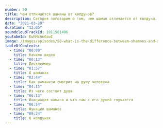 ```yaml
---
number: 50
title: Чем отличаются шаманы от колдунов?
description: Сегодня поговорим о том, чем шаман отличается от колдуна.
date: "2021-03-20"
duration: "12:05"
soundcloudTrackId: 1011501496
youtubeId: EwhMcAn6awI
image: /images/episodes/50-what-is-the-difference-between-shamans-and-sorcerers.jpg
tableOfContents:
  - time: "00:00"
    title: Начало видео
  - time: "00:13"
    title: Дисклеймер
  - time: "01:57"
    title: О шаманах
  - time: "02:44"
    title: Как шаманизм смотрит на душу человека
  - time: "04:15"
    title: Из чего состоит душа
  - time: "06:13"
    title: Инициация шамана и что там с его душой случается
  - time: "06:54"
    title: Функции шаманов
  - time: "09:24"
    title: О колдунах
---
```

